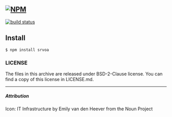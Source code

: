 [![NPM](https://nodei.co/npm/srvoa.png?downloads=true)](https://nodei.co/npm/srvoa/)
---
[![build status](https://ci.gitlab.com/projects/3656/status.png?ref=master)](https://ci.gitlab.com/projects/3656?ref=master)

## Install ##

`$ npm install srvoa`


### LICENSE

The files in this archive are released under BSD-2-Clause license. You can find a copy of this license in LICENSE.md.

---
##### Attribution

Icon: IT Infrastructure by Emily van den Heever from the Noun Project